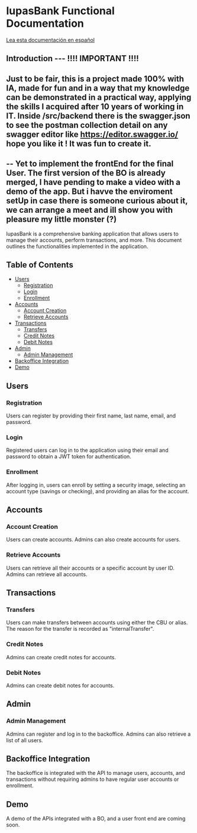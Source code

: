 # lupasBank Functional Documentation

[Lea esta documentación en español](README.es.md)

## Introduction --- !!!! IMPORTANT !!!!
## Just to be fair, this is a project made 100% with IA, made for fun and in a way that my knowledge can be demonstrated in a practical way, applying the skills I acquired after 10 years of working in IT. Inside /src/backend there is the swagger.json to see the postman collection detail on any swagger editor like https://editor.swagger.io/ hope you like it ! It was fun to create it.


## -- Yet to implement the frontEnd for the final User. The first version of the BO is already merged, I have pending to make a video with a demo of the app. But i havve the enviroment setUp in case there is someone curious about it, we can arrange a meet and ill show you with pleasure my little monster (?)
lupasBank is a comprehensive banking application that allows users to manage their accounts, perform transactions, and more. This document outlines the functionalities implemented in the application.

## Table of Contents
- [Users](#users)
  - [Registration](#registration)
  - [Login](#login)
  - [Enrollment](#enrollment)
- [Accounts](#accounts)
  - [Account Creation](#account-creation)
  - [Retrieve Accounts](#retrieve-accounts)
- [Transactions](#transactions)
  - [Transfers](#transfers)
  - [Credit Notes](#credit-notes)
  - [Debit Notes](#debit-notes)
- [Admin](#admin)
  - [Admin Management](#admin-management)
- [Backoffice Integration](#backoffice-integration)
- [Demo](#demo)

## Users

### Registration
Users can register by providing their first name, last name, email, and password.

### Login
Registered users can log in to the application using their email and password to obtain a JWT token for authentication.

### Enrollment
After logging in, users can enroll by setting a security image, selecting an account type (savings or checking), and providing an alias for the account.

## Accounts

### Account Creation
Users can create accounts. Admins can also create accounts for users.

### Retrieve Accounts
Users can retrieve all their accounts or a specific account by user ID. Admins can retrieve all accounts.

## Transactions

### Transfers
Users can make transfers between accounts using either the CBU or alias. The reason for the transfer is recorded as "internalTransfer".

### Credit Notes
Admins can create credit notes for accounts.

### Debit Notes
Admins can create debit notes for accounts.

## Admin

### Admin Management
Admins can register and log in to the backoffice. Admins can also retrieve a list of all users.

## Backoffice Integration
The backoffice is integrated with the API to manage users, accounts, and transactions without requiring admins to have regular user accounts or enrollment.

## Demo
A demo of the APIs integrated with a BO, and a user front end are coming soon.
